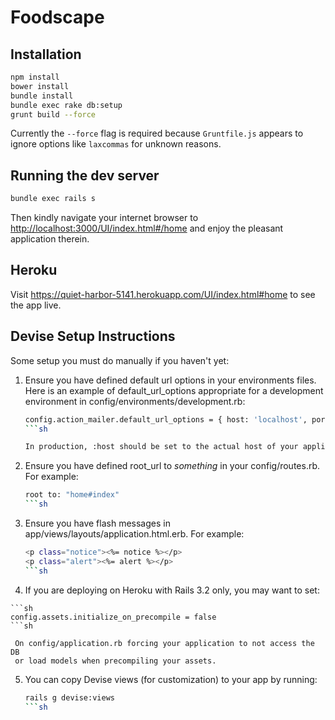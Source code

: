 # Foodscape

## Installation

```sh
npm install
bower install
bundle install
bundle exec rake db:setup
grunt build --force
```

Currently the `--force` flag is required because `Gruntfile.js`
appears to ignore options like `laxcommas` for unknown reasons.

## Running the dev server

```sh
bundle exec rails s
```

Then kindly navigate your internet browser to
<http://localhost:3000/UI/index.html#/home>
and enjoy the pleasant application therein.

## Heroku

Visit https://quiet-harbor-5141.herokuapp.com/UI/index.html#home to see the app live.

## Devise Setup Instructions

Some setup you must do manually if you haven't yet:

  1. Ensure you have defined default url options in your environments files. Here
     is an example of default_url_options appropriate for a development environment
     in config/environments/development.rb:

     ```sh
     config.action_mailer.default_url_options = { host: 'localhost', port: 3000 }
     ```sh

     In production, :host should be set to the actual host of your application.

  2. Ensure you have defined root_url to *something* in your config/routes.rb.
     For example:

      ```sh
      root to: "home#index"
      ```sh

  3. Ensure you have flash messages in app/views/layouts/application.html.erb.
     For example:

     ```sh
     <p class="notice"><%= notice %></p>
     <p class="alert"><%= alert %></p>
     ```sh

  4. If you are deploying on Heroku with Rails 3.2 only, you may want to set:

    ```sh
    config.assets.initialize_on_precompile = false
    ```sh

     On config/application.rb forcing your application to not access the DB
     or load models when precompiling your assets.

  5. You can copy Devise views (for customization) to your app by running:

      ```sh
     rails g devise:views
     ```sh


